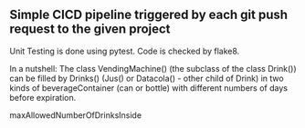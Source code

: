 ## Simple CICD pipeline triggered by each git push request to the given project
Unit Testing is done using pytest. Code is checked by flake8.  


In a nutshell: The class VendingMachine() (the subclass of the class Drink()) can be filled by Drinks() (Jus() or Datacola() - other child of Drink) in two kinds of beverageContainer (can or bottle) with different numbers of days before expiration.

maxAllowedNumberOfDrinksInside

